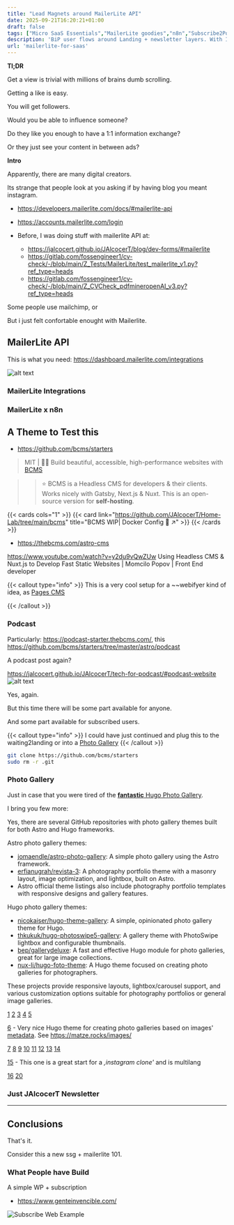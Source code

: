 ```yaml
---
title: "Lead Magnets around MailerLite API"
date: 2025-09-21T16:20:21+01:00
draft: false
tags: ["Micro SaaS Essentials","MailerLite goodies","n8n","Subscribe2Podcast","Waiting2Landing"]
description: 'BiP user flows around Landing + newsletter layers. With Interesting bcms and pages-cms'
url: 'mailerlite-for-saas'
---
```



**Tl;DR**

Get a view is trivial with millions of brains dumb scrolling.

Getting a like is easy.

You will get followers.

Would you be able to influence someone?

Do they like you enough to have a 1:1 information exchange?

Or they just see your content in between ads?

**Intro**

Apparently, there are many digital creators.

Its strange that people look at you asking if by having blog you meant instagram.


* https://developers.mailerlite.com/docs/#mailerlite-api
* https://accounts.mailerlite.com/login

* Before, I was doing stuff with mailerlite API at:
    * https://jalcocert.github.io/JAlcocerT/blog/dev-forms/#mailerlite
    * https://gitlab.com/fossengineer1/cv-check/-/blob/main/Z_Tests/MailerLite/test_mailerlite_v1.py?ref_type=heads
    * https://gitlab.com/fossengineer1/cv-check/-/blob/main/Z_CVCheck_pdfmineropenAI_v3.py?ref_type=heads


Some people use mailchimp, or

But i just felt confortable enought with Mailerlite.


## MailerLite API

This is what you need: https://dashboard.mailerlite.com/integrations

![alt text](/blog_img/entrepre/mailerlite/mailerlite-ui-api-integ.png)

### MailerLite Integrations

### MailerLite x n8n


## A Theme to Test this

* https://github.com/bcms/starters

> MIT |  👩‍💻 Build beautiful, accessible, high-performance websites with [BCMS](https://github.com/bcms/cms) 

> >  ⭐️ BCMS is a Headless CMS for developers & their clients. Works nicely with Gatsby, Next.js & Nuxt. This is an open-source version for **self-hosting**. 

{{< cards cols="1" >}}
  {{< card link="https://github.com/JAlcocerT/Home-Lab/tree/main/bcms" title="BCMS WIP| Docker Config 🐋 ↗" >}}
{{< /cards >}}

* https://thebcms.com/astro-cms

https://www.youtube.com/watch?v=y2du9vQwZUw
Using Headless CMS & Nuxt.js to Develop Fast Static Websites | Momcilo Popov | Front End developer



{{< callout type="info" >}}
This is a very cool setup for a ~~webifyer kind of idea, as [Pages CMS](https://github.com/pages-cms/pages-cms)

{{< /callout >}}


### Podcast

Particularly: https://podcast-starter.thebcms.com/, this https://github.com/bcms/starters/tree/master/astro/podcast

A podcast post again?

https://jalcocert.github.io/JAlcocerT/tech-for-podcast/#podcast-website
![alt text](/blog_img/entrepre/mailerlite/astropod-podcast.png)


Yes, again.

But this time there will be some part available for anyone.

And some part available for subscribed users.

{{< callout type="info" >}}
I could have just continued and plug this to the waiting2landing or into a [Photo Gallery](#photo-gallery)
{{< /callout >}}


```sh
git clone https://github.com/bcms/starters
sudo rm -r .git
```

### Photo Gallery

Just in case that you were tired of the [**fantastic** Hugo Photo Gallery](https://github.com/nicokaiser/hugo-theme-gallery).

I bring you few more:

Yes, there are several GitHub repositories with photo gallery themes built for both Astro and Hugo frameworks.

Astro photo gallery themes:
- [jomaendle/astro-photo-gallery](https://github.com/jomaendle/astro-photo-gallery): A simple photo gallery using the Astro framework.
- [erfianugrah/revista-3](https://github.com/erfianugrah/revista-3): A photography portfolio theme with a masonry layout, image optimization, and lightbox, built on Astro.
- Astro official theme listings also include photography portfolio templates with responsive designs and gallery features.

Hugo photo gallery themes:
- [nicokaiser/hugo-theme-gallery](https://github.com/nicokaiser/hugo-theme-gallery): A simple, opinionated photo gallery theme for Hugo.
- [thkukuk/hugo-photoswipe5-gallery](https://github.com/thkukuk/hugo-photoswipe5-gallery): A gallery theme with PhotoSwipe lightbox and configurable thumbnails.
- [bep/gallerydeluxe](https://github.com/bep/gallerydeluxe): A fast and effective Hugo module for photo galleries, great for large image collections.
- [nux-li/hugo-foto-theme](https://github.com/nux-li/hugo-foto-theme): A Hugo theme focused on creating photo galleries for photographers.

These projects provide responsive layouts, lightbox/carousel support, and various customization options suitable for photography portfolios or general image galleries.

[1](https://github.com/jomaendle/astro-photo-gallery)
[2](https://github.com/erfianugrah/revista-3)
[3](https://github.com/thkukuk/hugo-photoswipe5-gallery)
[4](https://github.com/nicokaiser/hugo-theme-gallery)
[5](https://github.com/bep/gallerydeluxe)

[6](https://github.com/nux-li/hugo-foto-theme) - Very nice Hugo theme for creating photo galleries based on images' [metadata](https://github.com/nux-li/hugo-foto-theme?tab=readme-ov-file#prerequisites). See https://matze.rocks/images/


[7](https://github.com/topics/astro-themes)
[8](https://astro.build/themes/2/)
[9](https://github.com/chrismwilliams/astro-theme-cactus)
[10](https://dave.gv.ca/posts/hugo-photo-gallery/)
[11](https://astro.build/themes/3?search=Portfolio)
[12](https://github.com/trending/astro)
[13](https://github.com/mfg92/hugo-shortcode-gallery)
[14](https://astro.build/themes/)

[15](https://github.com/pysunday/DesignPhotographyPortfolio) - This one is a great start for a *,instagram clone'* and is multilang

[16](https://astro.build/themes/details/photography-portfolio-template/)
[20](https://github.com/Sped0n/bridget)

### Just JAlcocerT Newsletter



---

## Conclusions

That's it.

Consider this a new ssg + mailerlite 101.

### What People have Build

A simple WP + subscription

* https://www.genteinvencible.com/

![Subscribe Web Example](/blog_img/entrepre/stripe-mailerlite/example-subs.png)